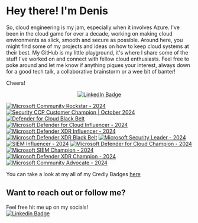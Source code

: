 # Hey there! I'm Denis

So, cloud engineering is my jam, especially when it involves Azure. I've been in the cloud game for over a decade, working on making cloud environments as slick, smooth and secure as possible. Around here, you might find some of my projects and ideas on how to keep cloud systems at their best. My GitHub is my little playground, it's where I share some of the stuff I've worked on and connect with fellow cloud enthusiasts. Feel free to poke around and let me know if anything piques your interest, always down for a good tech talk, a collaborative brainstorm or a wee bit of banter!

Cheers!


<div id="header" align="center">
 <div id="badges">
    <a href="https://www.linkedin.com/in/bogunic/">
      <img src="https://img.shields.io/badge/LinkedIn-blue?style=for-the-badge&logo=linkedin&logoColor=white" alt="LinkedIn Badge"/>
    </a>
  </div>

<p align="center">
</p>

</div>


<!--START_SECTION:badges-->
[![Microsoft Community Rockstar - 2024](https://images.credly.com/size/150x150/images/0f6a2315-7908-43e8-99c3-9bb5c2459b67/image.png)](http://www.credly.com/badges/f1e847ed-31bc-4ecc-8c3e-13b94aa0875c "Microsoft Community Rockstar - 2024")
[![Security CCP Customer Champion | October 2024](https://images.credly.com/size/150x150/images/13b53652-8f3e-45cb-80f0-f90f586f4fe6/image.png)](http://www.credly.com/badges/275fd65c-8c6c-4140-82f6-34b6e3b34ed0 "Security CCP Customer Champion | October 2024")
[![Defender for Cloud Black Belt](https://images.credly.com/size/150x150/images/c9fffd4c-f790-462d-8892-ddc951e0f910/CREDLY_Microsoft_Defender_for_Cloud_Black_Belt_V1.png)](http://www.credly.com/badges/38c49f96-af3f-42f3-9249-40333077e066 "Defender for Cloud Black Belt")
[![Microsoft Defender for Cloud Influencer - 2024](https://images.credly.com/size/150x150/images/700a8114-e424-463d-bb0d-c2589b34db9a/image.png)](http://www.credly.com/badges/056f87eb-10c4-4b37-8ec8-039d0efde52d "Microsoft Defender for Cloud Influencer - 2024")
[![Microsoft Defender XDR Influencer - 2024](https://images.credly.com/size/150x150/images/741877a0-46d9-4054-a395-388e5e539448/image.png)](http://www.credly.com/badges/2c72ca8b-79fe-45d9-afe5-f0904b0e7a77 "Microsoft Defender XDR Influencer - 2024")
[![Microsoft Defender XDR Black Belt](https://images.credly.com/size/150x150/images/54ac29d3-ffa7-4f7b-93f0-cfdae963191f/image.png)](http://www.credly.com/badges/2f7b1caf-e6cf-4fd2-a653-6b830c75ec5b "Microsoft Defender XDR Black Belt")
[![Microsoft Security Leader - 2024](https://images.credly.com/size/150x150/images/bfdd477b-f61c-4f2b-917e-c1d1c927c458/image.png)](http://www.credly.com/badges/b6bcc2c9-c277-4138-8875-a5119adf0876 "Microsoft Security Leader - 2024")
[![SIEM Influencer - 2024](https://images.credly.com/size/150x150/images/3250c29b-2d23-46af-86cd-2ffa12d3afad/image.png)](http://www.credly.com/badges/3f725b00-0ed8-42b6-882c-f130d485daba "SIEM Influencer - 2024")
[![Microsoft Defender for Cloud Champion - 2024](https://images.credly.com/size/150x150/images/ad679bba-a220-4cfb-8ceb-1cb571b6c1e1/image.png)](http://www.credly.com/badges/b16f077f-b5ce-4989-9c73-f474fdbce70d "Microsoft Defender for Cloud Champion - 2024")
[![Microsoft SIEM Champion - 2024](https://images.credly.com/size/150x150/images/9de0181b-fcef-4e3a-b961-4a71fc3c7d0a/image.png)](http://www.credly.com/badges/598fa02a-53d5-42ec-9469-0193fba2b10c "Microsoft SIEM Champion - 2024")
[![Microsoft Defender XDR Champion - 2024](https://images.credly.com/size/150x150/images/eeb83d7c-c953-44d0-b297-5e017e15a086/image.png)](http://www.credly.com/badges/cb8e70cf-63c6-4dc2-ba62-260e85e7cc8a "Microsoft Defender XDR Champion - 2024")
[![Microsoft Community Advocate - 2024](https://images.credly.com/size/150x150/images/46826bdd-8334-43f1-9785-f131af2d66f3/image.png)](http://www.credly.com/badges/4c2931e0-8319-4e06-b501-a9497c1bb631 "Microsoft Community Advocate - 2024")
<!--END_SECTION:badges-->


You can take a look at my all of my Credly Badges  [here](https://www.credly.com/users/denis-bogunic/badges)

## Want to reach out or follow me?
Feel free hit me up on my socials!
<br>
[![Linkedin Badge](https://img.shields.io/badge/LinkedIn-blue?style=flat&logo=Linkedin&logoColor=white)](https://www.linkedin.com/in/bogunic/)
</br>

